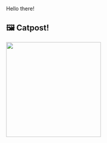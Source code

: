 Hello there!



## 🖼️ Catpost!

<sub>
    <img src="https://cdn2.thecatapi.com/images/4dm.gif" height="256">
</sub>

